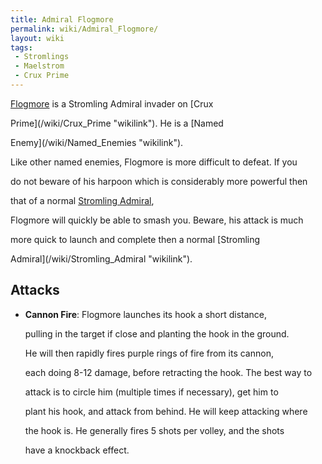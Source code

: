 ```yaml
---
title: Admiral Flogmore
permalink: wiki/Admiral_Flogmore/
layout: wiki
tags:
 - Stromlings
 - Maelstrom
 - Crux Prime
---
```


[Flogmore](/wiki/Flogmore "wikilink") is a Stromling Admiral invader on [Crux
Prime](/wiki/Crux_Prime "wikilink"). He is a [Named
Enemy](/wiki/Named_Enemies "wikilink").

Like other named enemies, Flogmore is more difficult to defeat. If you
do not beware of his harpoon which is considerably more powerful then
that of a normal [Stromling Admiral](/wiki/Stromling_Admiral "wikilink"),
Flogmore will quickly be able to smash you. Beware, his attack is much
more quick to launch and complete then a normal [Stromling
Admiral](/wiki/Stromling_Admiral "wikilink").

## Attacks

-   **Cannon Fire**: Flogmore launches its hook a short distance,
    pulling in the target if close and planting the hook in the ground.
    He will then rapidly fires purple rings of fire from its cannon,
    each doing 8-12 damage, before retracting the hook. The best way to
    attack is to circle him (multiple times if necessary), get him to
    plant his hook, and attack from behind. He will keep attacking where
    the hook is. He generally fires 5 shots per volley, and the shots
    have a knockback effect.
